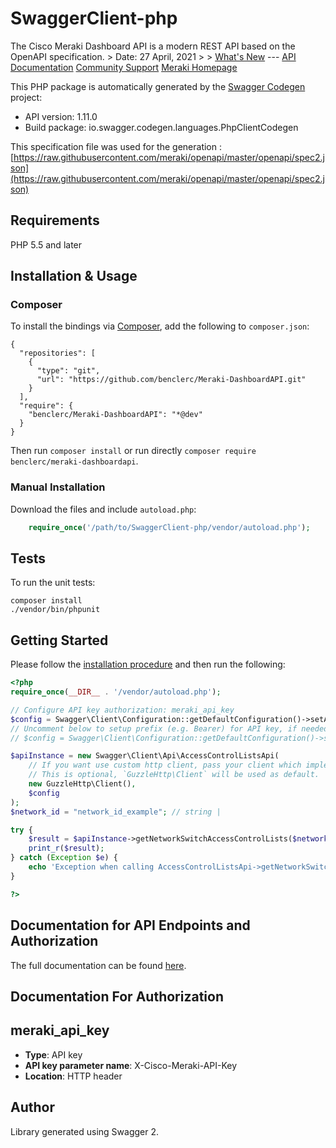 # SwaggerClient-php
The Cisco Meraki Dashboard API is a modern REST API based on the OpenAPI specification.  > Date: 27 April, 2021 > > [What's New](https://meraki.io/whats-new/)  ---  [API Documentation](https://meraki.io/api)  [Community Support](https://meraki.io/community)  [Meraki Homepage](https://www.meraki.com)

This PHP package is automatically generated by the [Swagger Codegen](https://github.com/swagger-api/swagger-codegen) project:

- API version: 1.11.0
- Build package: io.swagger.codegen.languages.PhpClientCodegen

This specification file was used for the generation : [https://raw.githubusercontent.com/meraki/openapi/master/openapi/spec2.json](https://raw.githubusercontent.com/meraki/openapi/master/openapi/spec2.json)

## Requirements

PHP 5.5 and later

## Installation & Usage
### Composer

To install the bindings via [Composer](http://getcomposer.org/), add the following to `composer.json`:

```
{
  "repositories": [
    {
      "type": "git",
      "url": "https://github.com/benclerc/Meraki-DashboardAPI.git"
    }
  ],
  "require": {
    "benclerc/Meraki-DashboardAPI": "*@dev"
  }
}
```

Then run `composer install` or run directly `composer require benclerc/meraki-dashboardapi`.

### Manual Installation

Download the files and include `autoload.php`:

```php
    require_once('/path/to/SwaggerClient-php/vendor/autoload.php');
```

## Tests

To run the unit tests:

```
composer install
./vendor/bin/phpunit
```

## Getting Started

Please follow the [installation procedure](#installation--usage) and then run the following:

```php
<?php
require_once(__DIR__ . '/vendor/autoload.php');

// Configure API key authorization: meraki_api_key
$config = Swagger\Client\Configuration::getDefaultConfiguration()->setApiKey('X-Cisco-Meraki-API-Key', 'YOUR_API_KEY');
// Uncomment below to setup prefix (e.g. Bearer) for API key, if needed
// $config = Swagger\Client\Configuration::getDefaultConfiguration()->setApiKeyPrefix('X-Cisco-Meraki-API-Key', 'Bearer');

$apiInstance = new Swagger\Client\Api\AccessControlListsApi(
    // If you want use custom http client, pass your client which implements `GuzzleHttp\ClientInterface`.
    // This is optional, `GuzzleHttp\Client` will be used as default.
    new GuzzleHttp\Client(),
    $config
);
$network_id = "network_id_example"; // string | 

try {
    $result = $apiInstance->getNetworkSwitchAccessControlLists($network_id);
    print_r($result);
} catch (Exception $e) {
    echo 'Exception when calling AccessControlListsApi->getNetworkSwitchAccessControlLists: ', $e->getMessage(), PHP_EOL;
}

?>
```

## Documentation for API Endpoints and Authorization

The full documentation can be found [here](https://benclerc.github.io/Meraki-DashboardAPI/).


## Documentation For Authorization


## meraki_api_key

- **Type**: API key
- **API key parameter name**: X-Cisco-Meraki-API-Key
- **Location**: HTTP header


## Author

Library generated using Swagger 2.

